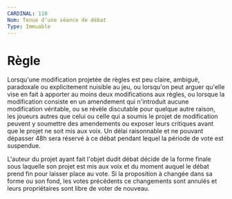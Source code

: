```yaml
---
CARDINAL: 110
Nom: Tenue d’une séance de débat
Type: Immuable
---
```


# Règle

Lorsqu'une modification projetée de règles est peu claire, ambiguë, paradoxale ou explicitement nuisible au jeu, 
ou lorsqu'on peut arguer qu'elle vise en fait à apporter au moins deux modifications aux règles, 
ou lorsque la modification consiste en un amendement qui n'introduit aucune modification véritable, 
ou se révèle discutable pour quelque autre raison, 
les joueurs autres que celui ou celle qui a soumis le projet de modification peuvent y soumettre des amendements ou exposer leurs critiques 
avant que le projet ne soit mis aux voix. Un délai raisonnable et ne pouvant dépasser 48h sera réservé à ce débat pendant lequel la période de vote est suspendue. 

L'auteur du projet ayant fait l'objet dudit débat décide de la forme finale sous laquelle son projet est mis aux voix et du moment auquel 
le débat prend fin pour laisser place au vote. 
Si la proposition à changée dans sa forme ou son fond, les votes précédents ce changements sont annulés et leurs propriétaires sont libre de voter de nouveau.
